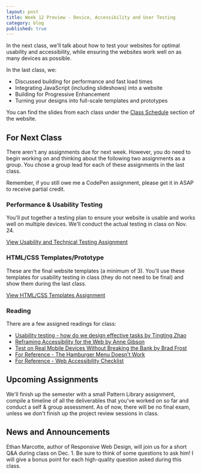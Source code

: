 ```yaml
---
layout: post
title: Week 12 Preview - Device, Accessibility and User Testing
category: blog
published: true
---
```


In the next class, we'll talk about how to test your websites for optimal usability and accessibility, while ensuring the websites work well on as many devices as possible.

In the last class, we:

* Discussed building for performance and fast load times
* Integrating JavaScript (including slideshows) into a website
* Building for Progressive Enhancement
* Turning your designs into full-scale templates and prototypes

You can find the slides from each class under the [Class Schedule](http://rwdkent.com/class/schedule/) section of the website.

## For Next Class

There aren't any assignments due for next week.  However, you do need to begin working on and thinking about the following two assignments as a group. You chose a group lead for each of these assignments in the last class.  

Remember, if you still owe me a CodePen assignment, please get it in ASAP to receive partial credit.

### Performance & Usability Testing

You'll put together a testing plan to ensure your website is usable and works well on multiple devices.  We'll conduct the actual testing in class on Nov. 24.  

<a href="http://rwdkent.com/class/assignments/testing" class="button small">View Usability and Technical Testing Assignment</a>

### HTML/CSS Templates/Prototype

These are the final website templates (a minimum of 3).  You'll use these templates for usability testing in class (they do not need to be final) and show them during the last class.

<a href="http://rwdkent.com/class/assignments/templates" class="button small">View HTML/CSS Templates Assignment</a>

### Reading

There are a few assigned readings for class:

* [Usability testing - how do we design effective tasks by Tingting Zhao](http://design.canonical.com/2013/08/usability-testing-how-do-we-design-effective-tasks)
* [Reframing Accessibility for the Web by Anne Gibson](http://alistapart.com/article/reframing-accessibility-for-the-web)
* [Test on Real Mobile Devices Without Breaking the Bank by Brad Frost](http://bradfrost.com/blog/mobile/test-on-real-mobile-devices-without-breaking-the-bank/)
* [For Reference - The Hamburger Menu Doesn't Work](http://deep.design/the-hamburger-menu/?utm_source=CSS-Weekly&utm_campaign=Issue-176&utm_medium=email)
* [For Reference - Web Accessibility Checklist](http://a11yproject.com/checklist.html)

## Upcoming Assignments

We'll finish up the semester with a small Pattern Library assignment, compile a timeline of all the deliverables that you've worked on so far and conduct a self & group assessment.  As of now, there will be no final exam, unless we don't finish up the project review sessions in class. 

## News and Announcements

Ethan Marcotte, author of Responsive Web Design, will join us for a short Q&A during class on Dec. 1.  Be sure to think of some questions to ask him!  I will give a bonus point for each high-quality question asked during this class.
